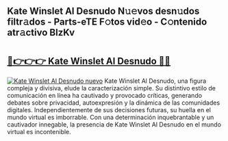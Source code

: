 ## Kate Winslet Al Desnudo N𝚞𝚎vos desn𝚞dos filtr𝚊dos - Parts-eTE F𝚘tos vid𝚎o - C𝚘ntenido atr𝚊ctivo BlzKv

# <h2><a href="http://mbc7bwr.tromn.icu/?c=Kate+Winslet+Al+Desnudo">🔗👉👉👉 Kate Winslet Al Desnudo 🔗🔗</a></h2>

[![Kate Winslet Al Desnudo nuevo](https://i.imgur.com/pEAQMta.gif)](http://mbc7bwr.tromn.icu/?c=Kate+Winslet+Al+Desnudo)
Kate Winslet Al Desnudo, una figura compleja y divisiva, elude la caracterización simple. Su distintivo estilo de comunicación en línea ha cautivado y provocado críticas, generando debates sobre privacidad, autoexpresión y la dinámica de las comunidades digitales. Independientemente de sus decisiones futuras, su huella en el mundo virtual es imborrable. Con una determinación inquebrantable y un cautivador innegable, la presencia de Kate Winslet Al Desnudo en el mundo virtual es incontenible.
